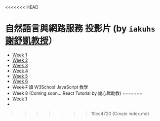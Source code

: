 <<<<<<< HEAD
# 自然語言與網路服務 投影片 (by `iakuhs` [謝舒凱教授](https://github.com/loperntu)）

* [Week 1](week1.html)
* [Week 2](week2.html)
* [Week 3](week3.html)
* [Week 4](week4.html)
* [Week 5](week5.html)
* [Week 6](week6.html)
* ~~Week 7~~ 讀 W3School JavaScript 教學
* Week 8 (Coming soon... React Tutorial by 謝心默助教)
=======
* [Week 1](slides/week1.html)
* 
>>>>>>> 10cc4720 (Create index.md)
